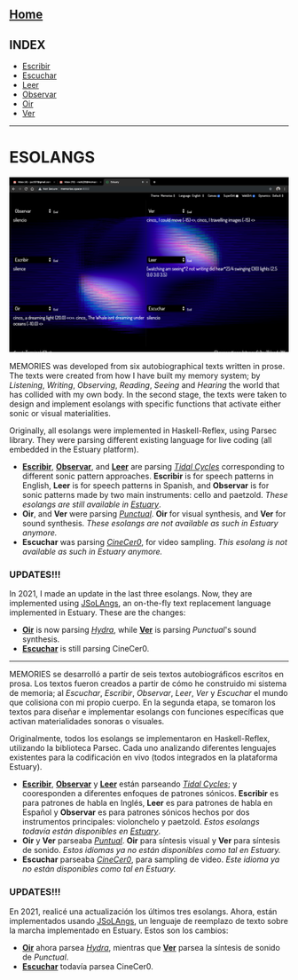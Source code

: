 [Home](../README.md) 
------------------------------------------------------------------------------- 
## INDEX
+ [Escribir](Escribir/README.md) 
+ [Escuchar](Escuchar/README.md) 
+ [Leer](Leer/README.md)
+ [Observar](Observar/README.md)
+ [Oir](Oir/README.md)
+ [Ver](Ver/README.md)
------------------------------------------------------------------------------- 

# ESOLANGS
![MEMORIAS'S ESOLANGS](/img/memoriasStill4.png)

MEMORIES was developed from six autobiographical texts written in prose. The texts were created from how I have built my memory system; by *Listening*, *Writing*, *Observing*, *Reading*, *Seeing* and *Hearing* the world that has collided with my own body. In the second stage, the texts were taken to design and implement esolangs with specific functions that activate either sonic or visual materialities. <br/>

Originally, all esolangs were implemented in Haskell-Reflex, using Parsec library. They were parsing different existing language for live coding (all embedded in the Estuary platform).<br/>
+ **[Escribir](/esolangs/Escribir)**, **[Observar](/esolangs/Observar)**, and **[Leer](/esolangs/Leer)** are parsing *[Tidal Cycles](https://tidalcycles.org/)* corresponding to different sonic pattern approaches. **Escribir** is for speech patterns in English, **Leer** is for speech patterns in Spanish, and **Observar** is for sonic patterns made by two main instruments: cello and paetzold. *These esolangs are still available in [Estuary](https://estuary.mcmaster.ca/)*.
+ **Oir**, and **Ver** were parsing *[Punctual](https://github.com/dktr0/Punctual)*. **Oir** for visual synthesis, and **Ver** for sound synthesis. *These esolangs are not available as such in Estuary anymore.*
+ **Escuchar** was parsing *[CineCer0](https://github.com/dktr0/estuary/blob/dev/client/src/Estuary/Languages/CineCer0/REFERENCE.md)*, for video sampling. *This esolang is not available as such in Estuary anymore.*

### UPDATES!!!
In 2021, I made an update in the last three esolangs. Now, they are implemented using [JSoLAngs](https://hcommons.org/deposits/item/hc:39063/), an on-the-fly text replacement language implemented in Estuary. These are the changes: <br/>
+ **[Oir](/esolangs/Oir)** is now parsing *[Hydra](https://hydra.ojack.xyz/?sketch_id=ritchse_2)*, while **[Ver](/esolangs/Ver)** is parsing *Punctual*'s sound synthesis.
+ **[Escuchar](/esolangs/Escuchar.md)** is still parsing CineCer0.

_________________________________________________________

MEMORIES se desarrolló a partir de seis textos autobiográficos escritos en prosa. Los textos fueron creados a partir de cómo he construido mi sistema de memoria; al *Escuchar*, *Escribir*, *Observar*, *Leer*, *Ver* y *Escuchar* el mundo que colisiona con mi propio cuerpo. En la segunda etapa, se tomaron los textos para diseñar e implementar esolangs con funciones específicas que activan materialidades sonoras o visuales. <br/>

Originalmente, todos los esolangs se implementaron en Haskell-Reflex, utilizando la biblioteca Parsec. Cada uno analizando diferentes lenguajes existentes para la codificación en vivo (todos integrados en la plataforma Estuary). <br/>
+ **[Escribir](/esolangs/Escribir)**, **[Observar](/esolangs/Observar)** y **[Leer](/esolangs/Leer)** están parseando *[Tidal Cycles](https://tidalcycles.org/)*; y cooresponden a diferentes enfoques de patrones sónicos. **Escribir** es para patrones de habla en Inglés, **Leer** es para patrones de habla en Español y **Observar** es para patrones sónicos hechos por dos instrumentos principales: violonchelo y paetzold. *Estos esolangs todavía están disponibles en [Estuary](https://estuary.mcmaster.ca/)*.
+ **Oir** y **Ver** parseaba *[Puntual](https://github.com/dktr0/Punctual)*. **Oir** para síntesis visual y **Ver** para síntesis de sonido. *Estos idiomas ya no están disponibles como tal en Estuary.*
+ **Escuchar** parseaba *[CineCer0](https://github.com/dktr0/estuary/blob/dev/client/src/Estuary/Languages/CineCer0/REFERENCE.md)*, para sampling de video. *Este idioma ya no están disponibles como tal en Estuary.*

### UPDATES!!!
En 2021, realicé una actualización los últimos tres esolangs. Ahora, están implementados usando [JSoLAngs](https://hcommons.org/deposits/item/hc:39063/), un lenguaje de reemplazo de texto sobre la marcha implementado en Estuary. Estos son los cambios: <br/>
+ **[Oir](/esolangs/Oir)** ahora parsea *[Hydra](https://hydra.ojack.xyz/?sketch_id=ritchse_2)*, mientras que **[Ver](/esolangs/Ver)** parsea la síntesis de sonido de *Punctual*.
+ **[Escuchar](/esolangs/Escuchar)** todavía parsea CineCer0.
